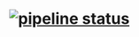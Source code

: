 # [![pipeline status](https://gitlab.com/thomasscottterry121/Compiler/badges/master/pipeline.svg)](https://gitlab.com/thomasscottterry121/Compiler/commits/master)